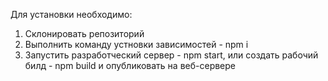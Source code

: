 Для установки необходимо: 
1. Склонировать репозиторий
2. Выполнить команду устновки зависимостей - npm i
3. Запустить разработческий сервер - npm start, или создать рабочий билд - npm build и опубликовать на веб-сервере
